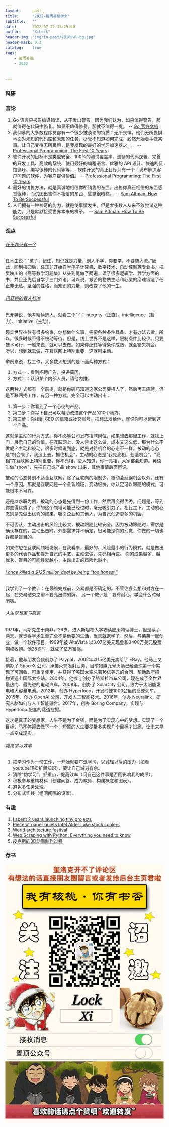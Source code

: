 ```yaml
---
layout:     post
title:      "2022-每周补脑9th"
subtitle:   ""
date:       2022-07-22 13:29:00
author:     "XiLock"
header-img: "img/in-post/2018/wl-bg.jpg"
header-mask: 0.3
catalog:    true
tags:
    - 每周补脑
    - 2022


---
```


### 科研

### 言论
1. Go 语言只报告编译错误，从不发出警告。因为我们认为，如果值得警告，那就值得在代码中修复。如果不值得修复，那就不值得一提。 -- [Go 官方文档](https://go.dev/doc/faq#unused_variables_and_imports)
1. 我仰慕的大多数程序员都有一个很少被谈论的特质：无所畏惧。他们无所畏惧地面对未知的代码库和未知的任务，尽管不知道如何完成，毅然开始着手做某事。让自己变得无所畏惧，是我发现的最好的学习加速器之一。 -- [Professional Programming: The First 10 Years](https://thorstenball.com/blog/2022/05/17/professional-programming-the-first-10-years/)
1. 软件开发的目标不是类型安全、100%的测试覆盖率、流畅的代码逻辑、完善的开发工具、高效的系统、使用最好的编程语言、优雅的 API 设计、快速的反馈循环、编写很棒的代码等等......软件开发的真正目标只有一个：发布解决客户问题的软件，为客户提供价值。 -- [Professional Programming: The First 10 Years](https://thorstenball.com/blog/2022/05/17/professional-programming-the-first-10-years/)
1. 最好的销售方法，就是真诚地相信你所销售的东西。出售你真正相信的东西感觉很棒，而试图出售你不相信的东西，感觉很糟糕。 -- [Sam Altman: How To Be Successful](https://blog.samaltman.com/how-to-be-successful)
1. 人们拥有一种神奇的能力，就是使事情发生。但是大多数人从来不敢尝试这种能力，只是默默接受世界本来的样子。 -- [Sam Altman: How To Be Successful](https://blog.samaltman.com/how-to-be-successful)


### 观点
###### [任正非只有一个](https://finance.sina.com.cn/tech/it/2022-07-27/doc-imizirav5659240.shtml)
任木生说：“孩子，记住，知识就是力量，别人不学，你要学，不要随大流。”因此，回到校园后，任正非开始自学电子计算机、数字技术、自动控制等专业书，把樊映川的《高等数学习题集》从头到尾做了两遍，读了很多逻辑学、哲学方面的书，并且还先后自学了三门外语。可以说，艰苦的物质生活和心灵的磨难锻造了任正非无私、坚强的性格，而知识的力量，则改变了他的一生。

###### [巴菲特的看人标准](https://www.inc.com/marcel-schwantes/warren-buffett-hiring-top-talent-characteristics.html)
巴菲特说，他考察候选人，就看三个"i"：integrity（正直）、intelligence（智力）、initiative（主动）。

现实世界往往有很多约束，你想做什么事，需要各种条件具备，才有办法去做。所以，很多时候不得不被动等待。但是，线上世界不是这样，限制条件比较少。只要技术可行，一般来说，就可以去做。如果你还在等待条件成熟，就会错失机会。 所以，想到就去做，在互联网上特别重要，这就叫主动。

举例来说，找工作，大多数人想到的是下面两种方式：
1. 方式一：看到招聘广告，投递简历。
1. 方式二：认识某个内部人员，请他内推。

这两种方式都有一个前提，就是你碰巧知道这家公司要招人了，然后再去应聘。但是互联网找工作，有另一种方式，完全可以主动出击：
1. 第一步：你看到了一个心仪的产品。
1. 第二步：你写下自己可以帮助改进这个产品的10个地方。
1. 第三步：你找到 CEO 的信箱或社交账号，把想法发给他，就说你可以帮到这个产品。

这就是主动的行为方式。你不必等公司发布招聘岗位，如果想去那里工作，就找上门，展示自己的价值。在互联网上，没人禁止这么做，成本又这么低，那为什么不做呢？主动和被动，很多时候说到底，就是对待机会的心态不一样。被动的心态是"机会来了，我追上去，抓住机会"，主动的心态是"我先亮相，创造机会"。"亮相"在互联网上特别重要，你不亮相，没人知道，你一亮相，大家都会知道。英语叫做"show"，先把自己或产品 show 出来，其他事情后面再说。

被动的心态特别不适合互联网，除了互联网的限制少，被动会延误机会以外，还有一个原因。那就是互联网是一个全新领域，变动极快，你认定可以跟随的模式，可能根本不可靠。

还是以求职为例，被动的心态是先得到一份工作，然后再变得优秀。问题是，等到你变得优秀了，你的这个领域可能已经过时，毫无吸引力了。相比之下，主动的心态则是先做出优秀的成果，吸引企业和其他人，为自己创造更多的机会。

不可否认，主动出击的风险比较大，被动跟随比较安全。因为被动跟随时，需求是确认存在的，主动出击时，外部需求并不确定，很可能是你的幻觉，你做的一切也许都是盲目的。

如果你想在互联网领域发展，在我看来，最好的、风险最小的行为模式，就是做出更多的代表作品和提升自己的手艺，主动去做，先亮相再说。 你的成果越多、越优秀，盲目的可能性就越小，主动出击的风险也越小。

###### [I once killed a $125 million deal by being “too honest.”](https://threadreaderapp.com/thread/1449858706750033921.html)
我学到了一个教训：在最终完成前，交易都是不确定的。不管你多么想和对方在一起，在交易结束之前不要亮出你的牌。
另一个教训是：要有耐心，学会什么时候闭嘴。

###### 人生梦想家马斯克
1971年，马斯克生于南非。26岁，进入斯坦福大学攻读应用物理博士，但是读了两天，就觉得学术生涯完全不是他要的生活，当天就退学了。然后，与弟弟一起创业，做一个软件项目，1999年被 AltaVista 以3.07亿美元现金和3400万美元股票期权收购。他28岁时，就成了亿万富翁。

接着，他与朋友合伙创办了 Paypal，2002年以15亿美元卖给了 EBay。他马上又创办了 SpaceX 公司，承接火箭发射业务，目前猎鹰九号火箭已经全球第一个实现了可回收、可重复使用，并获得了美国太空总署16亿美元的合同，帮助政府把物资送上国际太空站。2004年，他参与创办了特斯拉汽车公司，现在成了全世界最热门、最先进的电动汽车。2008年，创办了 SolarCity 公司，致力于太阳能发电和大容量电池。2012年，创办 Hyperloop，开发时速1000公里的高速列车。2015年，创办 OpenAI 公司，开发人工智能技术。2016年，创办 Neuralink，研究人脑如何与人工智能融合。2017年，创办 Boring Company，实现与 Hyperloop 配套的隧道挖掘。

这才是真正的梦想家，人生不是为了金钱，而是为了实现心中的梦想。实现了一个目标，马不停蹄去做下一个，短暂的人生要尽量多实现几个目标才过瘾，让未来早一点变成现实。

###### 提高学习效率
1. 把学习作为一份工作，一开始就要广泛学习，以减轻以后的压力（如看youtube轻松扩展知识），要让自己游刃有余。
1. 消除“伪学习”，抓重点，提高效率（问自己这件事是否回影响我的成绩）。
1. 积极参与重构材料（创建问答、成为教师、构建概念和图表）。
1. 避免多任务处理。
1. 分布式实践（组间间隔的设置）。

### 有趣
1. [I spent 2 years launching tiny projects](https://tinyprojects.dev/posts/i_spent_two_years_launching_tiny_projects)
1. [Piece of paper quiets Intel Alder Lake stock coolers](https://pubby.games/papermod.html)
1. [World architecture festival](https://www.worldarchitecturefestival.com/live/en/page/2022-shortlist)
1. [Web Scraping with Python: Everything you need to know](https://www.scrapingbee.com/blog/web-scraping-101-with-python/)
1. [皮克斯的3D动画制作过程](https://www.khanacademy.org/computing/pixar)


### 荐书



![](/img/wc-tail.GIF)
